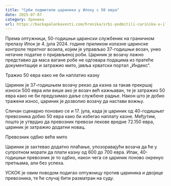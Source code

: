 ```yaml
---
title: "Срби подмитили цариника у Илоку с 50 евра"
date: 2025-07-07
category: Хроника
url: https://backapalankavesti.com/hronika/srbi-podmitili-carinika-u-iloku-s-50-eura/
---
```


Према оптужници, 50-годишњи царински службеник на граничном прелазу Илок је 4. јула 2024. године приликом излазне царинске контроле теретног возила, којим је управљао 37-годишњи возач, унео нетачне податке о пријављеној роби. Цариник је возачу лажно представио да маса вагане робе не одговара подацима из пратеће документације и затражио мито, јавља хрватски портал „Индекс“.

Тражио 50 евра како не би наплатио казну

Цариник је 37-годишњем возачу рекао да казна за такав прекршај износи 500 евра или више ако је возач већ кажњаван, те је затражио 50 евра како не би предузимао даље службене радње. Након што је добио тражени износ, цариник је дозволио возачу да настави вожњу.

Сличан сценарио поновио се и 17. јула, када је цариник од 40-годишњег превозника добио 50 евра како би избегao наплату казне. Међутим, пошто је утврдио да превозник превози лекове вредне 72.150 евра, цариник је затражио додатни новац.

Превозник одбио веће мито

Цариник је захтевао додатно плаћање, упозоравајући возача да ће у супротном морати да плати казну од 600 до 700 евра. Ипак, 40-годишњи превозник је то одбио, након чега се цариник поново окренуо претњама, али без успеха.

УСКОК је овим поводом подигао оптужницу против цариника и двојице превозника, те ће случај бити разматран на суду.
